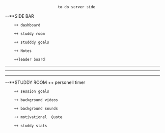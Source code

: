                            to do server side
 --**SIDE BAR

        ++ dashboard

        ++ studdy room

        ++ studddy goals

        ++ Notes

        ++leader board
_____________________________________________________________________________________________________________

-------------------------------------------------------------------------------------------------------------
___________________________________________________________________________________________________________
 --**STUDDY ROOM
        ++ personell timer
    
        ++ session goals
    
        ++ background videos
    
        ++ background sounds 
    
        ++ motivationel  Quote
    
        ++ studdy stats